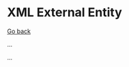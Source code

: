 # XML External Entity

[Go back](../../index.md)

<div class="row row-cols-md-2"><div>

...
</div><div>

...
</div></div>